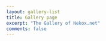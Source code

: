 ```yaml
---
layout: gallery-list
title: Gallery page
excerpt: "The Gallery of Nekox.net"
comments: false
---
```


